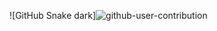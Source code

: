 ![GitHub Snake dark]![github-user-contribution](https://user-images.githubusercontent.com/95966082/182144243-53786e18-4ea1-4ee1-afec-7a00a6e0eb5c.svg)
